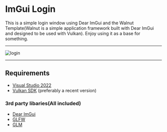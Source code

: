 # ImGui Login

This is a simple login window using Dear ImGui and the Walnut Template(Walnut is a simple application framework built with Dear ImGui and designed to be used with Vulkan).
Enjoy using it as a base for something.

----

![login](https://user-images.githubusercontent.com/113075816/229367354-2b5bc990-2005-4c06-bac1-54a1c0a10ede.png)

----

## Requirements
- [Visual Studio 2022](https://visualstudio.com)
- [Vulkan SDK](https://vulkan.lunarg.com/sdk/home#windows) (preferably a recent version)

### 3rd party libaries(All included)
- [Dear ImGui](https://github.com/ocornut/imgui)
- [GLFW](https://github.com/glfw/glfw)
- [GLM](https://github.com/g-truc/glm)

